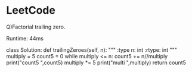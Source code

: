 # LeetCode
Q)Factorial trailing zero.

Runtime: 44ms

class Solution:
    def trailingZeroes(self, n):
        """
        :type n: int
        :rtype: int
        """
        multiply = 5
        count5 = 0
        while multiply <= n:
            count5 += n//multiply
            print("count5 ",count5)
            multiply *= 5
            print("multi ",multiply)
        return count5
        




